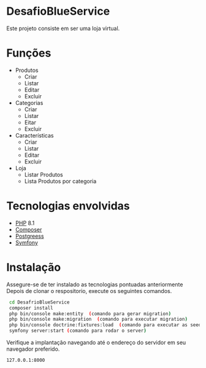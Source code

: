 # DesafioBlueService

Este projeto consiste em ser uma loja virtual. 

# Funções 
- Produtos
  - Criar
  - Listar
  - Editar
  - Excluir
- Categorias 
  - Criar
  - Listar
  - Eitar
  - Excluir
- Características
  - Criar 
  - Listar
  - Editar
  - Excluir
- Loja
  - Listar Produtos
  - Lista Produtos por categoria 

# Tecnologias envolvidas

- [PHP](https://www.php.net/) 8.1 
- [Composer](https://getcomposer.org/) 
- [Postgreess](https://www.postgresql.org/)
- [Symfony](https://symfony.com/)

# Instalação

Assegure-se de ter instalado as tecnologias pontuadas anteriormente Depois de clonar o respositorio, execute os seguintes comandos.
```sh
 cd DesafrioBlueService
 composer install
 php bin/console make:entity  (comando para gerar migration)
 php bin/console make:migration  (comando para executar migration)
 php bin/console doctrine:fixtures:load  (comando para executar as seeds)
 symfony server:start (comando para rodar o server)
```
Verifique a implantação navegando até o endereço do servidor em seu navegador preferido.

```sh
127.0.0.1:8000
```
